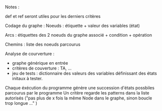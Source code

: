 Notes :

def et ref seront utiles pour les derniers critères


Codage du graphe :
Noeuds : étiquette + valeur des variables (état)

Arcs : étiquettes des 2 noeuds du graphe associé + condition + opération

Chemins : liste des noeuds parcourus

Analyse de courverture :
- graphe générique en entrée
- critères de couverture : TA, ...
- jeu de tests : dictionnaire des valeurs des variables définissant des états initaux à tester.

Chaque éxécution du programme génère une succession d'états possbiles parcourus par le programme
Un critère regarde les patterns dans la liste autorisés ("pas plus de x fois la même Node dans le graphe, sinon boucle trop longue ..." )
